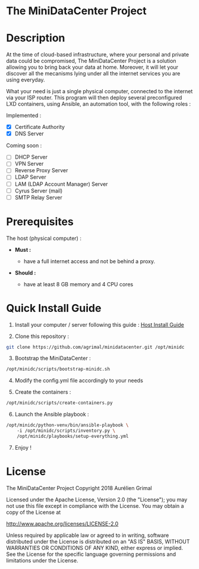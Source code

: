 # The MiniDataCenter Project

Description
===========

At the time of cloud-based infrastructure, where your personal and private
data could be compromised, The MiniDataCenter Project is a solution allowing you
to bring back your data at home. Moreover, it will let your discover all the
mecanisms lying under all the internet services you are using everyday.

What your need is just a single physical computer, connected to the internet
via your ISP router. This program will then deploy several preconfigured LXD
containers, using Ansible, an automation tool, with the following roles :

Implemented :
- [x] Certificate Authority
- [x] DNS Server

Coming soon :
- [ ] DHCP Server
- [ ] VPN Server
- [ ] Reverse Proxy Server
- [ ] LDAP Server
- [ ] LAM (LDAP Account Manager) Server
- [ ] Cyrus Server (mail)
- [ ] SMTP Relay Server

Prerequisites
=============

The host (physical computer) :

- __Must :__
    * have a full internet access and not be behind a proxy.

- __Should :__
    * have at least 8 GB memory and 4 CPU cores

Quick Install Guide
===================

1. Install your computer / server following this guide :
[Host Install Guide](docs/host_install_guide.md)

2. Clone this repository :

```bash
git clone https://github.com/agrimal/minidatacenter.git /opt/minidc
```

3. Bootstrap the MiniDataCenter :

```bash
/opt/minidc/scripts/bootstrap-minidc.sh
```

4. Modify the config.yml file accordingly to your needs

5. Create the containers :

```bash
/opt/minidc/scripts/create-containers.py
```

6. Launch the Ansible playbook :

```bash
/opt/minidc/python-venv/bin/ansible-playbook \ 
    -i /opt/minidc/scripts/inventory.py \ 
    /opt/minidc/playbooks/setup-everything.yml
```

7. Enjoy !

License
=======

 The MiniDataCenter Project
 Copyright 2018 Aurélien Grimal

 Licensed under the Apache License, Version 2.0 (the "License");
 you may not use this file except in compliance with the License.
 You may obtain a copy of the License at

   http://www.apache.org/licenses/LICENSE-2.0

 Unless required by applicable law or agreed to in writing, software
 distributed under the License is distributed on an "AS IS" BASIS,
 WITHOUT WARRANTIES OR CONDITIONS OF ANY KIND, either express or implied.
 See the License for the specific language governing permissions and
 limitations under the License.
